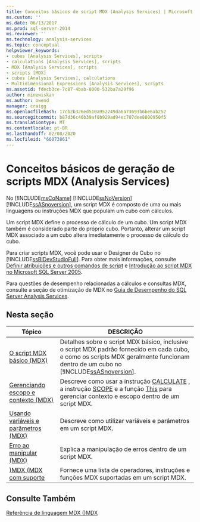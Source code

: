 ```yaml
---
title: Conceitos básicos de script MDX (Analysis Services) | Microsoft Docs
ms.custom: ''
ms.date: 06/13/2017
ms.prod: sql-server-2014
ms.reviewer: ''
ms.technology: analysis-services
ms.topic: conceptual
helpviewer_keywords:
- cubes [Analysis Services], scripts
- calculations [Analysis Services], scripts
- MDX [Analysis Services], scripts
- scripts [MDX]
- cubes [Analysis Services], calculations
- Multidimensional Expressions [Analysis Services], scripts
ms.assetid: fdecb3ce-7c87-4bab-8000-532ba7a29f96
author: minewiskan
ms.author: owend
manager: craigg
ms.openlocfilehash: 17cb2b326ed510a952249da6a73693b6be6ab252
ms.sourcegitcommit: b87d36c46b39af8b929ad94ec707dee8800950f5
ms.translationtype: MT
ms.contentlocale: pt-BR
ms.lasthandoff: 02/08/2020
ms.locfileid: "66073861"
---
```

# <a name="mdx-scripting-fundamentals-analysis-services"></a>Conceitos básicos de geração de scripts MDX (Analysis Services)
  No [!INCLUDE[msCoName](../../../includes/msconame-md.md)] [!INCLUDE[ssNoVersion](../../../includes/ssnoversion-md.md)] [!INCLUDE[ssASnoversion](../../../includes/ssasnoversion-md.md)], um script MDX é composto de uma ou mais linguagens ou instruções MDX que populam um cubo com cálculos.  
  
 Um script MDX define o processo de cálculo de um cubo. Um script MDX também é considerado parte do próprio cubo. Portanto, alterar um script MDX associado a um cubo altera imediatamente o processo de cálculo do cubo.  
  
 Para criar scripts MDX, você pode usar o Designer de Cubo no [!INCLUDE[ssBIDevStudioFull](../../../includes/ssbidevstudiofull-md.md)]. Para obter mais informações, consulte [Definir atribuições e outros comandos de script](../define-assignments-and-other-script-commands.md) e [Introdução ao script MDX no Microsoft SQL Server 2005](https://go.microsoft.com/fwlink/?LinkId=81892).  
  
 Para questões de desempenho relacionadas a cálculos e consultas MDX, consulte a seção de otimização de MDX no [Guia de Desempenho do SQL Server Analysis Services](https://go.microsoft.com/fwlink/p/?LinkId=399050).  
  
## <a name="in-this-section"></a>Nesta seção  
  
|Tópico|DESCRIÇÃO|  
|-----------|-----------------|  
|[O script MDX básico &#40;MDX&#41;](the-basic-mdx-script-mdx.md)|Detalhes sobre o script MDX básico, inclusive o script MDX padrão fornecido em cada cubo, e como os scripts MDX geralmente funcionam dentro de um cubo no [!INCLUDE[ssASnoversion](../../../includes/ssasnoversion-md.md)].|  
|[Gerenciando escopo e contexto &#40;MDX&#41;](managing-scope-and-context-mdx.md)|Descreve como usar a instrução [CALCULATE](/sql/mdx/mdx-scripting-calculate) , a instrução [SCOPE](/sql/mdx/mdx-scripting-scope) e a função [This](/sql/mdx/this-mdx) para gerenciar contexto e escopo dentro de um script MDX.|  
|[Usando variáveis e parâmetros &#40;MDX&#41;](using-variables-and-parameters-mdx.md)|Descreve como utilizar variáveis e parâmetros em um script MDX.|  
|[Erro ao manipular &#40;MDX&#41;](error-handling-mdx.md)|Explica a manipulação de erros dentro de um script MDX.|  
|[&#41;MDX &#40;MDX com suporte](supported-mdx-mdx.md)|Fornece uma lista de operadores, instruções e funções MDX suportadas em um script MDX.|  
  
## <a name="see-also"></a>Consulte Também  
 [Referência de linguagem MDX &#40;&#41;MDX](/sql/mdx/mdx-language-reference-mdx)  
  
  
